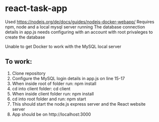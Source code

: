# react-task-app
Used https://nodejs.org/de/docs/guides/nodejs-docker-webapp/
Requires npm, node and a local mysql server running
The database connection details in app.js needs configuring with an account with root privaleges to create the database

Unable to get Docker to work with the MySQL local server
## To work:
1. Clone repository
2. Configure the MySQL login details in app.js on line 15-17
3. When inside root of folder run: npm install
4. cd into client folder: cd client
5. When inside client folder run: npm install
6. cd into root folder and run: npm start
7. This should start the node.js express server and the React website server
8. App should be on http://localhost:3000
